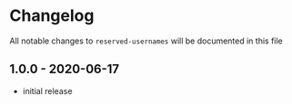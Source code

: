 # Changelog

All notable changes to `reserved-usernames` will be documented in this file

## 1.0.0 - 2020-06-17

- initial release
